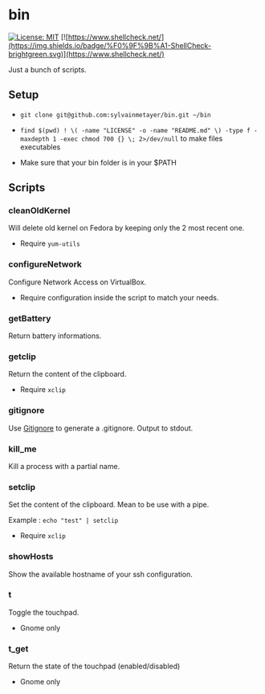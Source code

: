 # bin

[![License: MIT](https://img.shields.io/badge/License-MIT-yellow.svg)](https://opensource.org/licenses/MIT)
[![https://www.shellcheck.net/](https://img.shields.io/badge/%F0%9F%9B%A1-ShellCheck-brightgreen.svg)](https://www.shellcheck.net/)

Just a bunch of scripts.

## Setup

- `git clone git@github.com:sylvainmetayer/bin.git ~/bin`

- `find $(pwd) ! \( -name "LICENSE" -o -name "README.md" \) -type f -maxdepth 1 -exec chmod 700 {} \; 2>/dev/null` to make files executables

- Make sure that your bin folder is in your $PATH

## Scripts

### cleanOldKernel

Will delete old kernel on Fedora by keeping only the 2 most recent one.

- Require `yum-utils`

### configureNetwork

Configure Network Access on VirtualBox.

- Require configuration inside the script to match your needs.

### getBattery

Return battery informations.

### getclip

Return the content of the clipboard.

- Require `xclip`

### gitignore

Use [Gitignore](https://gitignore.io) to generate a .gitignore. Output to stdout.

### kill_me

Kill a process with a partial name.

### setclip

Set the content of the clipboard. Mean to be use with a pipe. 

Example : `echo "test" | setclip`

- Require `xclip`

### showHosts

Show the available hostname of your ssh configuration.

### t

Toggle the touchpad.

- Gnome only

### t_get

Return the state of the touchpad (enabled/disabled)

- Gnome only
